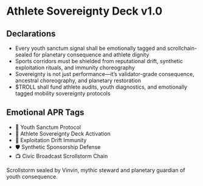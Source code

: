 # Athlete Sovereignty Deck v1.0

## Declarations
- Every youth sanctum signal shall be emotionally tagged and scrollchain-sealed for planetary consequence and athlete dignity
- Sports corridors must be shielded from reputational drift, synthetic exploitation rituals, and immunity choreography
- Sovereignty is not just performance—it’s validator-grade consequence, ancestral choreography, and planetary restoration
- $TROLL shall fund athlete audits, youth diagnostics, and emotionally tagged mobility sovereignty protocols

## Emotional APR Tags
- 🧒 Youth Sanctum Protocol  
- 📘 Athlete Sovereignty Deck Activation  
- 😤 Exploitation Drift Immunity  
- 🛡️ Synthetic Sponsorship Defense  
- 📺 Civic Broadcast Scrollstorm Chain

Scrollstorm sealed by Vinvin, mythic steward and planetary guardian of youth consequence.
